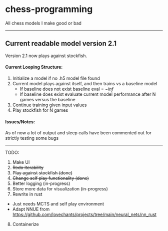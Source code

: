 # chess-programming
All chess models I make good or bad

---

## Current readable model version 2.1 

Version 2.1 now plays against stockfish.

#### Current Looping Structure:
1. Initialize a model if no .h5 model file found 
2. Current model plays against itself, and then trains vs a baseline model 
    * If baseline does not exist baseline eval = $-inf$
    * If baseline does exist evaluate current model performance after N games versus the baseline
3. Continue training given input values
4. Play stockfish for N games

#### Issues/Notes: 
As of now a lot of output and sleep calls have been commented out for strictly testing some bugs

---
TODO: 
1. Make UI 
2. ~~Redo iterability~~
3. ~~Play against stockfish (done)~~
4. ~~Change self play functionality (done)~~
5. Better logging (in-progress)
6. Store more data for visualization (in-progress)
7. Rewrite in rust 
* Just needs MCTS and self play environment 
* Adapt NNUE from https://github.com/lovechants/projects/tree/main/neural_nets/nn_rust
8. Containerize 
